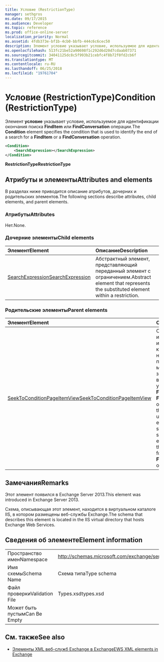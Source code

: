 ```yaml
---
title: Условие (RestrictionType)
manager: sethgros
ms.date: 09/17/2015
ms.audience: Developer
ms.topic: reference
ms.prod: office-online-server
localization_priority: Normal
ms.assetid: 4fdb373e-bf1b-4cb0-bbfb-444c6c6cec50
description: Элемент условие указывает условие, используемое для идентификации окончания поиска FindItem или FindConversation операции.
ms.openlocfilehash: 513fc21be52a90698f1c292d6d20d7cdaab07371
ms.sourcegitcommit: 34041125dc8c5f993b21cebfc4f8b72f0fd2cb6f
ms.translationtype: MT
ms.contentlocale: ru-RU
ms.lasthandoff: 06/25/2018
ms.locfileid: "19761704"
---
```

# <a name="condition-restrictiontype"></a><span data-ttu-id="53646-103">Условие (RestrictionType)</span><span class="sxs-lookup"><span data-stu-id="53646-103">Condition (RestrictionType)</span></span>

<span data-ttu-id="53646-104">Элемент **условие** указывает условие, используемое для идентификации окончания поиска **FindItem** или **FindConversation** операции.</span><span class="sxs-lookup"><span data-stu-id="53646-104">The **Condition** element specifies the condition that is used to identify the end of a search for a **FindItem** or a **FindConversation** operation.</span></span> 
  
```XML
<Condition>
    <SearchExpression></SearchExpression>
</Condition>
```

 <span data-ttu-id="53646-105">**RestrictionType**</span><span class="sxs-lookup"><span data-stu-id="53646-105">**RestrictionType**</span></span>
## <a name="attributes-and-elements"></a><span data-ttu-id="53646-106">Атрибуты и элементы</span><span class="sxs-lookup"><span data-stu-id="53646-106">Attributes and elements</span></span>

<span data-ttu-id="53646-107">В разделах ниже приводится описание атрибутов, дочерних и родительских элементов.</span><span class="sxs-lookup"><span data-stu-id="53646-107">The following sections describe attributes, child elements, and parent elements.</span></span>
  
### <a name="attributes"></a><span data-ttu-id="53646-108">Атрибуты</span><span class="sxs-lookup"><span data-stu-id="53646-108">Attributes</span></span>

<span data-ttu-id="53646-109">Нет.</span><span class="sxs-lookup"><span data-stu-id="53646-109">None.</span></span>
  
### <a name="child-elements"></a><span data-ttu-id="53646-110">Дочерние элементы</span><span class="sxs-lookup"><span data-stu-id="53646-110">Child elements</span></span>

|<span data-ttu-id="53646-111">**Элемент**</span><span class="sxs-lookup"><span data-stu-id="53646-111">**Element**</span></span>|<span data-ttu-id="53646-112">**Описание**</span><span class="sxs-lookup"><span data-stu-id="53646-112">**Description**</span></span>|
|:-----|:-----|
|[<span data-ttu-id="53646-113">SearchExpression</span><span class="sxs-lookup"><span data-stu-id="53646-113">SearchExpression</span></span>](searchexpression.md) <br/> |<span data-ttu-id="53646-114">Абстрактный элемент, представляющий переданный элемент с ограничением.</span><span class="sxs-lookup"><span data-stu-id="53646-114">Abstract element that represents the substituted element within a restriction.</span></span>  <br/> |
   
### <a name="parent-elements"></a><span data-ttu-id="53646-115">Родительские элементы</span><span class="sxs-lookup"><span data-stu-id="53646-115">Parent elements</span></span>

|<span data-ttu-id="53646-116">**Элемент**</span><span class="sxs-lookup"><span data-stu-id="53646-116">**Element**</span></span>|<span data-ttu-id="53646-117">**Описание**</span><span class="sxs-lookup"><span data-stu-id="53646-117">**Description**</span></span>|
|:-----|:-----|
|[<span data-ttu-id="53646-118">SeekToConditionPageItemView</span><span class="sxs-lookup"><span data-stu-id="53646-118">SeekToConditionPageItemView</span></span>](seektoconditionpageitemview.md) <br/> |<span data-ttu-id="53646-119">Определяет условие, используемый для идентификации в конце поиска, начальный индекс поиска, максимальное записей для возвращения и указания поиска для **FindItem** или **FindConversation** операции.</span><span class="sxs-lookup"><span data-stu-id="53646-119">Identifies the condition that is used to identify the end of a search, the starting index of a search, the maximum entries to return, and the search directions for a **FindItem** or a **FindConversation** operation.</span></span>  <br/> |
   
## <a name="remarks"></a><span data-ttu-id="53646-120">Замечания</span><span class="sxs-lookup"><span data-stu-id="53646-120">Remarks</span></span>

<span data-ttu-id="53646-121">Этот элемент появился в Exchange Server 2013.</span><span class="sxs-lookup"><span data-stu-id="53646-121">This element was introduced in Exchange Server 2013.</span></span>
  
<span data-ttu-id="53646-122">Схема, описывающая этот элемент, находится в виртуальном каталоге IIS, в котором размещены веб-службы Exchange.</span><span class="sxs-lookup"><span data-stu-id="53646-122">The schema that describes this element is located in the IIS virtual directory that hosts Exchange Web Services.</span></span>
  
## <a name="element-information"></a><span data-ttu-id="53646-123">Сведения об элементе</span><span class="sxs-lookup"><span data-stu-id="53646-123">Element information</span></span>

|||
|:-----|:-----|
|<span data-ttu-id="53646-124">Пространство имен</span><span class="sxs-lookup"><span data-stu-id="53646-124">Namespace</span></span>  <br/> |http://schemas.microsoft.com/exchange/services/2006/types  <br/> |
|<span data-ttu-id="53646-125">Имя схемы</span><span class="sxs-lookup"><span data-stu-id="53646-125">Schema Name</span></span>  <br/> |<span data-ttu-id="53646-126">Схема типа</span><span class="sxs-lookup"><span data-stu-id="53646-126">Type schema</span></span>  <br/> |
|<span data-ttu-id="53646-127">Файл проверки</span><span class="sxs-lookup"><span data-stu-id="53646-127">Validation File</span></span>  <br/> |<span data-ttu-id="53646-128">Types.xsd</span><span class="sxs-lookup"><span data-stu-id="53646-128">types.xsd</span></span>  <br/> |
|<span data-ttu-id="53646-129">Может быть пустым</span><span class="sxs-lookup"><span data-stu-id="53646-129">Can Be Empty</span></span>  <br/> ||
   
## <a name="see-also"></a><span data-ttu-id="53646-130">См. также</span><span class="sxs-lookup"><span data-stu-id="53646-130">See also</span></span>



- [<span data-ttu-id="53646-131">Элементы XML веб-служб Exchange в Exchange</span><span class="sxs-lookup"><span data-stu-id="53646-131">EWS XML elements in Exchange</span></span>](ews-xml-elements-in-exchange.md)

